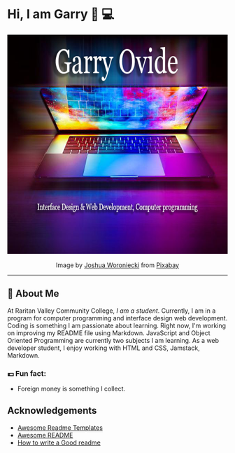 # Hi, I am Garry 👋 💻 

<p align="center">
<img src="laptop.png" width="700" height="500">
</p>

<p align="center">Image by <a href="https://pixabay.com/users/joshuaworoniecki-12734309/?utm_source=link-attribution&amp;utm_medium=referral&amp;utm_campaign=image&amp;utm_content=5673901">Joshua Woroniecki</a> from <a href="https://pixabay.com//?utm_source=link-attribution&amp;utm_medium=referral&amp;utm_campaign=image&amp;utm_content=5673901">Pixabay</a></p>

-----

## 🚀 About Me

At Raritan Valley Community College, *I am a student*. Currently, I am in a program for computer programming and interface design web development. Coding is something I am passionate about learning. Right now, I'm working on improving my README file using Markdown. JavaScript and Object Oriented Programming are currently two subjects I am learning. As a web developer student, I enjoy working with HTML and CSS, Jamstack, Markdown.

### 💶 Fun fact: 
 + Foreign money is something I collect.



## Acknowledgements

 - [Awesome Readme Templates](https://awesomeopensource.com/project/elangosundar/awesome-README-templates)
 - [Awesome README](https://github.com/matiassingers/awesome-readme)
 - [How to write a Good readme](https://bulldogjob.com/news/449-how-to-write-a-good-readme-for-your-github-project)


<!-- 
**Ovide-g/Ovide-g** is a ✨ _special_ ✨ repository because its `README.md` (this file) appears on your GitHub profile.

Here are some ideas to get you started:

- ⏳ Right now, I'm working on improving my README file using Markdown.
- 📘 JavaScript and Object Oriented Programming are currently two subjects I am learning.
- 💶 Fun fact: Foreign money is something I collect.
- 🧭 You can ask me questions about HTML and CSS.
-👯 I’m looking to collaborate on ...
- 🤔 I’m looking for help with ...
- 💬 Ask me about ...
- 📫 How to reach me: ...
- 😄 Pronouns: ...-->


